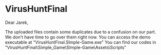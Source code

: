 # VirusHuntFinal

Dear Jarek,

The uploaded files contain some duplicates due to a confusion on our part. We don't have time to go over them right now.
You can access the demo executable at "VirusHuntFinal.SImple-Game.exe"
You can find our codes in "VirusHuntFinal\Simple_Game\SImple-Game\Assets\Scripts\"
